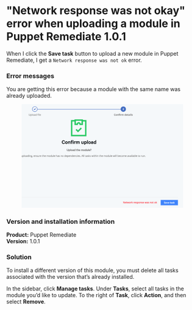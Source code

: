 # "Network response was not okay" error when uploading a module in Puppet Remediate 1.0.1
<p>When I click the <strong>Save task</strong> button to upload a new module in Puppet Remediate, I get a <code>Network response was not ok</code> error.</p>
<h3 id="error-messages">Error messages</h3>
<p>You are getting this error because a module with the same name was already uploaded.</p>
<figure><img src="images/360026239934/KB0352-NetworkResponseNotOK.png" alt="Image of the error in the UI"></figure>
<h3 id="version-and-installation-information">Version and installation information</h3>
<p><strong>Product:</strong> Puppet Remediate<br> <strong>Version:</strong> 1.0.1</p>
<h3 id="solution">Solution</h3>
<p>To install a different version of this module, you must delete all tasks associated with the version that’s already installed.</p>
<p>In the sidebar, click <strong>Manage tasks</strong>. Under <strong>Tasks</strong>, select all tasks in the module you’d like to update. To the right of <strong>Task</strong>, click <strong>Action</strong>, and then select <strong>Remove</strong>.</p>
